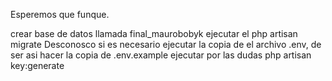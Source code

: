 Esperemos que funque.

crear base de datos llamada final_maurobobyk
ejecutar el php artisan migrate
Desconosco si es necesario ejecutar la copia de el archivo .env, de ser asi hacer la copia de .env.example
ejecutar por las dudas php artisan key:generate